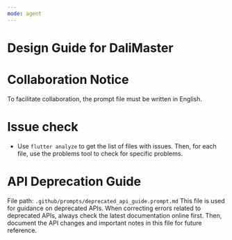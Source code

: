 ```yaml
---
mode: agent
---
```

# Design Guide for DaliMaster
# Collaboration Notice
To facilitate collaboration, the prompt file must be written in English.

# Issue check
- Use `flutter analyze` to get the list of files with issues. Then, for each file, use the problems tool to check for specific problems.

# API Deprecation Guide
File path: `.github/prompts/deprecated_api_guide.prompt.md`
This file is used for guidance on deprecated APIs. When correcting errors related to deprecated APIs, always check the latest documentation online first. Then, document the API changes and important notes in this file for future reference.

